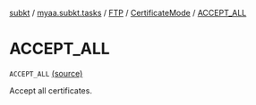[subkt](../../../index.md) / [myaa.subkt.tasks](../../index.md) / [FTP](../index.md) / [CertificateMode](index.md) / [ACCEPT_ALL](./-a-c-c-e-p-t_-a-l-l.md)

# ACCEPT_ALL

`ACCEPT_ALL` [(source)](https://github.com/Myaamori/SubKt/blob/0.1.4/src/main/kotlin/myaa/subkt/tasks/tasks.kt#L1723)

Accept all certificates.

